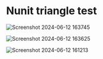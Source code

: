 # Nunit triangle test

![Screenshot 2024-06-12 163745](https://github.com/Shweta528/Nunit-triangle-test/assets/170829888/8e3b0e8a-e7b6-4581-9820-cf2802768d79)

![Screenshot 2024-06-12 163625](https://github.com/Shweta528/Nunit-triangle-test/assets/170829888/a0fe1794-0750-4823-9348-d1cd0fbdca9c)

![Screenshot 2024-06-12 161213](https://github.com/Shweta528/Nunit-triangle-test/assets/170829888/c712623d-e6b3-4e0d-b177-b69f89071fee)

